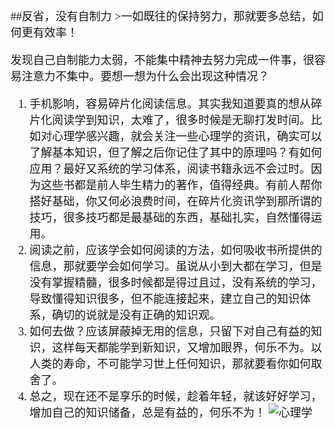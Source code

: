 <font face="微软雅黑" size=4>
##反省，没有自制力  
>一如既往的保持努力，那就要多总结，如何更有效率！      

发现自己自制能力太弱，不能集中精神去努力完成一件事，很容易注意力不集中。要想一想为什么会出现这种情况？  
1. 手机影响，容易碎片化阅读信息。其实我知道要真的想从碎片化阅读学到知识，太难了，很多时候是无聊打发时间。比如对心理学感兴趣，就会关注一些心理学的资讯，确实可以了解基本知识，但了解之后你记住了其中的原理吗？有如何应用？最好又系统的学习体系，阅读书籍永远不会过时。因为这些书都是前人毕生精力的著作，值得经典。有前人帮你搭好基础，你又何必浪费时间，在碎片化资讯学到那所谓的技巧，很多技巧都是最基础的东西，基础扎实，自然懂得运用。  
2. 阅读之前，应该学会如何阅读的方法，如何吸收书所提供的信息，那就要学会如何学习。虽说从小到大都在学习，但是没有掌握精髓，很多时候都是得过且过，没有系统的学习，导致懂得知识很多，但不能连接起来，建立自己的知识体系，确切的说就是没有正确的知识观。
3. 如何去做？应该屏蔽掉无用的信息，只留下对自己有益的知识，这样每天都能学到新知识，又增加眼界，何乐不为。以人类的寿命，不可能学习世上任何知识，那就要看你如何取舍了。
4. 总之，现在还不是享乐的时候，趁着年轻，就该好好学习，增加自己的知识储备，总是有益的，何乐不为！
![心理学](http://p1.bpimg.com/567571/24b70861b2f6a562.png)




</font>